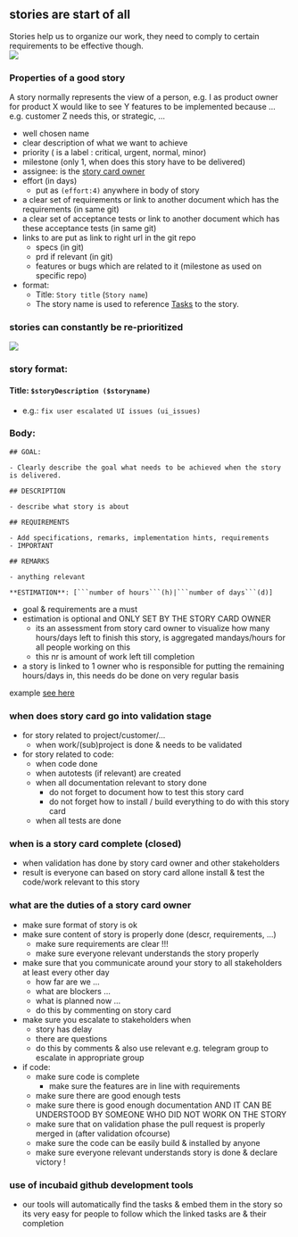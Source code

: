 
## stories are start of all


Stories help us to organize our work, they need to comply to certain requirements to be effective though.  
![](http://2.bp.blogspot.com/_H0iqHTCqRyo/R4zyNrT94KI/AAAAAAAAATo/VY8M-kc1MyU/s400/user+stories+-+agile+software+development+-+cards.jpg)

### Properties of a good story

A story normally represents the view of a person,
e.g. I as product owner for product X would like to see Y features to be implemented because ... e.g. customer Z needs this, or strategic, ...

- well chosen name
- clear description of what we want to achieve
- priority ( is a label : critical, urgent, normal, minor)
- milestone (only 1, when does this story have to be delivered)
- assignee: is the [story card owner](roles.md)
- effort (in days)
   - put as ```(effort:4)``` anywhere in body of story 
- a clear set of requirements or link to another document which has the requirements (in same git)
- a clear set of acceptance tests or link to another document which has these acceptance tests (in same git)
- links to are put as link to right url in the git repo
  - specs (in git)
  - prd if relevant (in git)
  - features or bugs which are related to it (milestone as used on specific repo)
- format:
	- Title: ```Story title``` (```Story name```)
	- The story name is used to reference [Tasks](./tickets_tasks.md) to the story.


### stories can constantly be re-prioritized


![](http://agilemodeling.com/images/requirementsManagement.gif)

### story format:


#### Title: ```$storyDescription ($storyname)```

- e.g.: ```fix user escalated UI issues (ui_issues)```

	
### Body:


```
## GOAL:

- Clearly describe the goal what needs to be achieved when the story is delivered.

## DESCRIPTION

- describe what story is about

## REQUIREMENTS

- Add specifications, remarks, implementation hints, requirements
- IMPORTANT

## REMARKS

- anything relevant

**ESTIMATION**: [```number of hours```(h)|```number of days```(d)] 

```

- goal & requirements are a must
- estimation is optional and ONLY SET BY THE STORY CARD OWNER 
	- its an assessment from story card owner to visualize how many hours/days left to finish this story, is aggregated mandays/hours for all people working on this
	- this nr is amount of work left till completion
- a story is linked to 1 owner who is responsible for putting the remaining hours/days in, this needs do be done on very regular basis

example [see here](https://github.com/Incubaid/dev_process/issues/21)

### when does story card go into validation stage

- for story related to project/customer/...
	- when work/(sub)project is done & needs to be validated 
- for story related to code: 
	- when code done
	- when autotests (if relevant) are created
	- when all documentation relevant to story done
		- do not forget to document how to test this story card
		- do not forget how to install / build everything to do with this story card 
	- when all tests are done

### when is a story card complete (closed)

- when validation has done by story card owner and other stakeholders
- result is everyone can based on story card allone install & test the code/work relevant to this story

### what are the duties of a story card owner

- make sure format of story is ok
- make sure content of story is properly done (descr, requirements, ...)
	- make sure requirements are clear !!!
	- make sure everyone relevant understands the story properly
- make sure that you communicate around your story to all stakeholders at least every other day
	- how far are we ...
	- what are blockers ...
	- what is planned now ...
	- do this by commenting on story card
- make sure you escalate to stakeholders when
	- story has delay
	- there are questions
	- do this by comments & also use relevant e.g. telegram group to escalate in appropriate group
- if code:
	- make sure code is complete 
		- make sure the features are in line with requirements
	- make sure there are good enough tests
	- make sure there is good enough documentation AND IT CAN BE UNDERSTOOD BY SOMEONE WHO DID NOT WORK ON THE STORY
	- make sure that on validation phase the pull request is properly merged in (after validation ofcourse)
	- make sure the code can be easily build & installed by anyone
	- make sure everyone relevant understands story is done & declare victory !

### use of incubaid github development tools

- our tools will automatically find the tasks & embed them in the story so its very easy for people to follow which the linked tasks are & their completion



